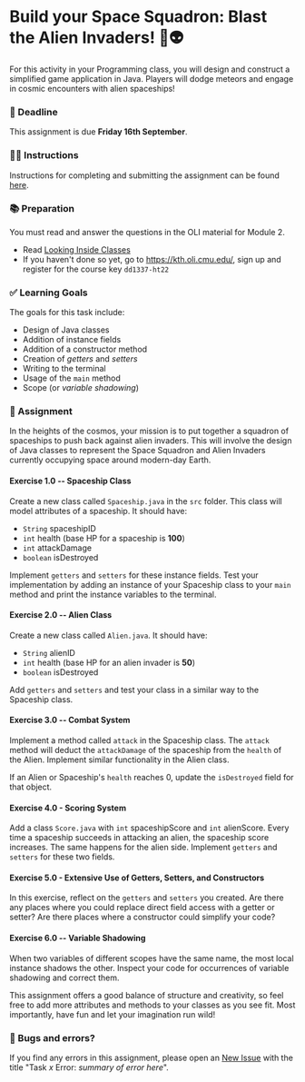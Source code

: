 # Build your Space Squadron: Blast the Alien Invaders! 🚀👽

For this activity in your Programming class, you will design and construct a simplified game application in Java. Players will dodge meteors and engage in cosmic encounters with alien spaceships!

### 📅 Deadline
This assignment is due **Friday 16th September**.

### 👩‍🏫 Instructions
Instructions for completing and submitting the assignment can be found [here](https://gits-15.sys.kth.se/inda-22/course-instructions#assignments).

### 📚 Preparation
You must read and answer the questions in the OLI material for Module 2.

- Read [Looking Inside Classes](https://kth.oli.cmu.edu/jcourse/webui/syllabus/module.do?context=f5e5a808ac1f088812f2a8ce315bac60)
- If you haven't done so yet, go to https://kth.oli.cmu.edu/, sign up and register for the course key `dd1337-ht22`

### ✅ Learning Goals
The goals for this task include:
* Design of Java classes
* Addition of instance fields
* Addition of a constructor method
* Creation of *getters* and *setters*
* Writing to the terminal
* Usage of the `main` method
* Scope (or *variable shadowing*)

### 🚀 Assignment
In the heights of the cosmos, your mission is to put together a squadron of spaceships to push back against alien invaders. This will involve the design of Java classes to represent the Space Squadron and Alien Invaders currently occupying space around modern-day Earth. 

#### Exercise 1.0 -- Spaceship Class
Create a new class called `Spaceship.java` in the `src` folder. This class will model attributes of a spaceship. It should have:

- `String` spaceshipID
- `int` health (base HP for a spaceship is **100**)
- `int` attackDamage
- `boolean` isDestroyed

Implement `getters` and `setters` for these instance fields. Test your implementation by adding an instance of your Spaceship class to your `main` method and print the instance variables to the terminal.

#### Exercise 2.0 -- Alien Class
Create a new class called `Alien.java`. It should have:

- `String` alienID
- `int` health (base HP for an alien invader is **50**)
- `boolean` isDestroyed

Add `getters` and `setters` and test your class in a similar way to the Spaceship class.

#### Exercise 3.0 -- Combat System
Implement a method called `attack` in the Spaceship class. The `attack` method will deduct the `attackDamage` of the spaceship from the `health` of the Alien. Implement similar functionality in the Alien class.

If an Alien or Spaceship's `health` reaches 0, update the `isDestroyed` field for that object.

#### Exercise 4.0 - Scoring System
Add a class `Score.java` with `int` spaceshipScore and `int` alienScore. Every time a spaceship succeeds in attacking an alien, the spaceship score increases. The same happens for the alien side. Implement `getters` and `setters` for these two fields.

#### Exercise 5.0 - Extensive Use of Getters, Setters, and Constructors
In this exercise, reflect on the `getters` and `setters` you created. Are there any places where you could replace direct field access with a getter or setter? Are there places where a constructor could simplify your code?

#### Exercise 6.0 -- Variable Shadowing
When two variables of different scopes have the same name, the most local instance shadows the other. Inspect your code for occurrences of variable shadowing and correct them. 

This assignment offers a good balance of structure and creativity, so feel free to add more attributes and methods to your classes as you see fit. Most importantly, have fun and let your imagination run wild!

### 🐞 Bugs and errors?
If you find any errors in this assignment, please open an [New Issue](https://gits-15.sys.kth.se/inda-22/help/issues/new) with the title "Task *x* Error: *summary of error here*".